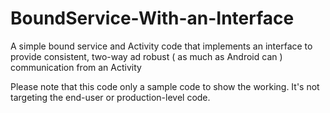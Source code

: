 # BoundService-With-an-Interface
A simple bound service and Activity code that implements an interface to provide consistent, two-way ad robust ( as much as Android can ) communication from an Activity

Please note that this code only a sample code to show the working. It's not targeting the end-user or production-level code.
